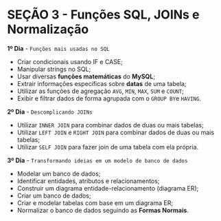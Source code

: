 # SEÇÃO 3 - Funções SQL, JOINs e Normalização

**1º Dia** - `Funções mais usadas no SQL`

* Criar condicionais usando IF e CASE;
* Manipular strings no SQL;
* Usar diversas **funções matemáticas** do **MySQL**;
* Extrair informações específicas sobre **datas** de uma tabela;
* Utilizar as funções de agregação `AVG`, `MIN`, `MAX`, `SUM` e `COUNT`;
* Exibir e filtrar dados de forma agrupada com o `GROUP BY`e `HAVING`.

**2º Dia** - `Descomplicando JOINs`

* Utilizar `INNER JOIN` para combinar dados de duas ou mais tabelas;
* Utilizar `LEFT JOIN` e `RIGHT JOIN` para combinar dados de duas ou mais tabelas;
* Utilizar `SELF JOIN` para fazer join de uma tabela com ela própria.

**3º Dia** - `Transformando ideias em um modelo de banco de dados`

* Modelar um banco de dados;
* Identificar entidades, atributos e relacionamentos;
* Construir um diagrama entidade-relacionamento (diagrama ER);
* Criar um banco de dados;
* Criar e modelar tabelas com base em um diagrama ER;
* Normalizar o banco de dados seguindo as **Formas Normais**.
